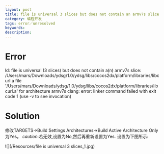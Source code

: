 ```yaml
---
layout: post
title: file is universal 3 slices but does not contain an armv7s slice
category: 编程开发
tags: error／unresolved
keywords: 
description: 
---
```

# Error
ld: file is universal (3 slices) but does not contain a(n) armv7s slice: /Users/mars/Downloads/ydsg/1.0/ydsg/libs/cocos2dx/platform/libraries/libcurl.a file '/Users/mars/Downloads/ydsg/1.0/ydsg/libs/cocos2dx/platform/libraries/libcurl.a' for architecture armv7s
clang: error: linker command failed with exit code 1 (use -v to see invocation)
# Solution
修改TARGETS->Build Settings Architectures->Build Active Architecture Only为Yes。
*caution*:若无效,设置为No,然后再重新设置为Yes.
设置为下图所示:

![](/Resources/file is universal 3 slices_1.jpg)
